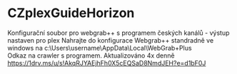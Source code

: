 # CZplexGuideHorizon
Konfigurační soubor pro webgrab++ s programem českých kanálů  - výstup nastaven pro plex
Nahrajte do konfigurace Webgrab++ standradně ve windows na c:\Users\username\AppData\Local\WebGrab+Plus\
Odkaz na crawler s programem. Aktualizováno 4x denně
https://1drv.ms/u/s!AkqRJYAEjhFh0X5cEQSaD8NmdJEH?e=d1bF0J
